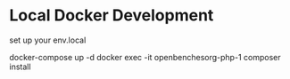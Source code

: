 # Local Docker Development

set up your env.local



docker-compose up -d
docker exec -it openbenchesorg-php-1 composer install